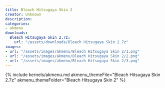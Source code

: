 ```yaml
---
title: Bleach Hitsugaya Skin 2
creator: Unknown
description: 
categories:
- akmenu
downloads:
  Bleach Hitsugaya Skin 2.7z:
    url: "/assets/downloads/Bleach Hitsugaya Skin 2.7z"
images:
- url: "/assets/images/akmenu/Bleach Hitsugaya Skin 2/1.png"
- url: "/assets/images/akmenu/Bleach Hitsugaya Skin 2/2.png"
- url: "/assets/images/akmenu/Bleach Hitsugaya Skin 2/3.png"
---
```


{% include kernels/akmenu.md akmenu_themeFile="Bleach Hitsugaya Skin 2.7z" akmenu_themeFolder="Bleach Hitsugaya Skin 2" %}
